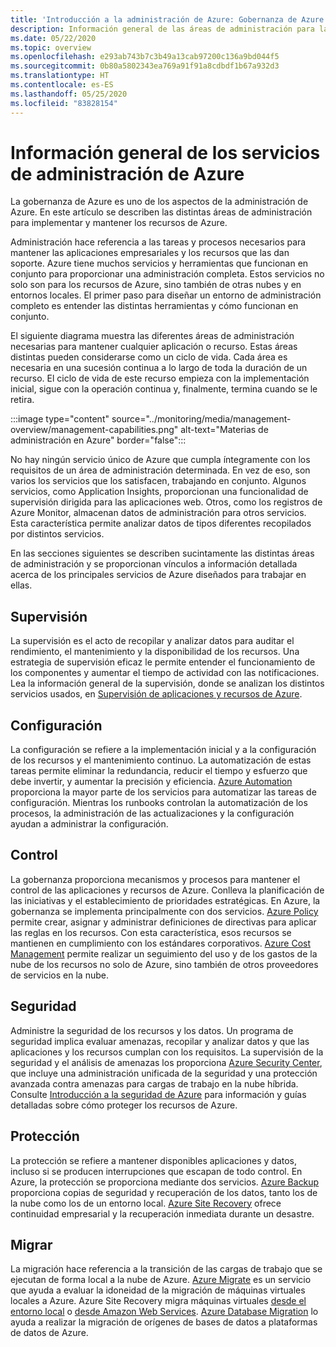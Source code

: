 ```yaml
---
title: 'Introducción a la administración de Azure: Gobernanza de Azure'
description: Información general de las áreas de administración para las aplicaciones y los recursos de Azure con vínculos a contenido sobre las herramientas de administración de Azure.
ms.date: 05/22/2020
ms.topic: overview
ms.openlocfilehash: e293ab743b7c3b49a13cab97200c136a9bd044f5
ms.sourcegitcommit: 0b80a5802343ea769a91f91a8cdbdf1b67a932d3
ms.translationtype: HT
ms.contentlocale: es-ES
ms.lasthandoff: 05/25/2020
ms.locfileid: "83828154"
---
```

# <a name="overview-of-management-services-in-azure"></a>Información general de los servicios de administración de Azure

La gobernanza de Azure es uno de los aspectos de la administración de Azure. En este artículo se describen las distintas áreas de administración para implementar y mantener los recursos de Azure.

Administración hace referencia a las tareas y procesos necesarios para mantener las aplicaciones empresariales y los recursos que las dan soporte. Azure tiene muchos servicios y herramientas que funcionan en conjunto para proporcionar una administración completa. Estos servicios no solo son para los recursos de Azure, sino también de otras nubes y en entornos locales. El primer paso para diseñar un entorno de administración completo es entender las distintas herramientas y cómo funcionan en conjunto.

El siguiente diagrama muestra las diferentes áreas de administración necesarias para mantener cualquier aplicación o recurso. Estas áreas distintas pueden considerarse como un ciclo de vida. Cada área es necesaria en una sucesión continua a lo largo de toda la duración de un recurso. El ciclo de vida de este recurso empieza con la implementación inicial, sigue con la operación continua y, finalmente, termina cuando se le retira.

:::image type="content" source="../monitoring/media/management-overview/management-capabilities.png" alt-text="Materias de administración en Azure" border="false":::

No hay ningún servicio único de Azure que cumpla íntegramente con los requisitos de un área de administración determinada. En vez de eso, son varios los servicios que los satisfacen, trabajando en conjunto. Algunos servicios, como Application Insights, proporcionan una funcionalidad de supervisión dirigida para las aplicaciones web. Otros, como los registros de Azure Monitor, almacenan datos de administración para otros servicios. Esta característica permite analizar datos de tipos diferentes recopilados por distintos servicios.

En las secciones siguientes se describen sucintamente las distintas áreas de administración y se proporcionan vínculos a información detallada acerca de los principales servicios de Azure diseñados para trabajar en ellas.

## <a name="monitor"></a>Supervisión

La supervisión es el acto de recopilar y analizar datos para auditar el rendimiento, el mantenimiento y la disponibilidad de los recursos. Una estrategia de supervisión eficaz le permite entender el funcionamiento de los componentes y aumentar el tiempo de actividad con las notificaciones. Lea la información general de la supervisión, donde se analizan los distintos servicios usados, en [Supervisión de aplicaciones y recursos de Azure](../monitoring/monitoring-overview.md).

## <a name="configure"></a>Configuración

La configuración se refiere a la implementación inicial y a la configuración de los recursos y el mantenimiento continuo.
La automatización de estas tareas permite eliminar la redundancia, reducir el tiempo y esfuerzo que debe invertir, y aumentar la precisión y eficiencia. [Azure Automation](../automation/automation-intro.md) proporciona la mayor parte de los servicios para automatizar las tareas de configuración. Mientras los runbooks controlan la automatización de los procesos, la administración de las actualizaciones y la configuración ayudan a administrar la configuración.

## <a name="govern"></a>Control

La gobernanza proporciona mecanismos y procesos para mantener el control de las aplicaciones y recursos de Azure. Conlleva la planificación de las iniciativas y el establecimiento de prioridades estratégicas.
En Azure, la gobernanza se implementa principalmente con dos servicios. [Azure Policy](./policy/overview.md) permite crear, asignar y administrar definiciones de directivas para aplicar las reglas en los recursos.
Con esta característica, esos recursos se mantienen en cumplimiento con los estándares corporativos.
[Azure Cost Management](../cost-management-billing/cost-management-billing-overview.md) permite realizar un seguimiento del uso y de los gastos de la nube de los recursos no solo de Azure, sino también de otros proveedores de servicios en la nube.

## <a name="secure"></a>Seguridad

Administre la seguridad de los recursos y los datos. Un programa de seguridad implica evaluar amenazas, recopilar y analizar datos y que las aplicaciones y los recursos cumplan con los requisitos. La supervisión de la seguridad y el análisis de amenazas los proporciona [Azure Security Center](../security-center/security-center-intro.md), que incluye una administración unificada de la seguridad y una protección avanzada contra amenazas para cargas de trabajo en la nube híbrida. Consulte [Introducción a la seguridad de Azure](../security/fundamentals/overview.md) para información y guías detalladas sobre cómo proteger los recursos de Azure.

## <a name="protect"></a>Protección

La protección se refiere a mantener disponibles aplicaciones y datos, incluso si se producen interrupciones que escapan de todo control. En Azure, la protección se proporciona mediante dos servicios. [Azure Backup](../backup/backup-introduction-to-azure-backup.md) proporciona copias de seguridad y recuperación de los datos, tanto los de la nube como los de un entorno local. [Azure Site Recovery](../site-recovery/site-recovery-overview.md) ofrece continuidad empresarial y la recuperación inmediata durante un desastre.

## <a name="migrate"></a>Migrar

La migración hace referencia a la transición de las cargas de trabajo que se ejecutan de forma local a la nube de Azure.
[Azure Migrate](../migrate/migrate-overview.md) es un servicio que ayuda a evaluar la idoneidad de la migración de máquinas virtuales locales a Azure. Azure Site Recovery migra máquinas virtuales [desde el entorno local](../site-recovery/migrate-tutorial-on-premises-azure.md) o [desde Amazon Web Services](../site-recovery/migrate-tutorial-aws-azure.md). [Azure Database Migration](../dms/dms-overview.md) lo ayuda a realizar la migración de orígenes de bases de datos a plataformas de datos de Azure.
